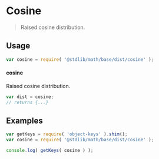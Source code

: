 # Cosine

> Raised cosine distribution.

<section class="usage">

## Usage

```javascript
var cosine = require( '@stdlib/math/base/dist/cosine' );
```

#### cosine

Raised cosine distribution.

```javascript
var dist = cosine;
// returns {...}
```

</section>

<!-- /.usage -->

<section class="examples">

## Examples

<!-- TODO: better examples -->

```javascript
var getKeys = require( 'object-keys' ).shim();
var cosine = require( '@stdlib/math/base/dist/cosine' );

console.log( getKeys( cosine ) );
```

</section>

<!-- /.examples -->

<section class="links">

</section>

<!-- /.links -->
